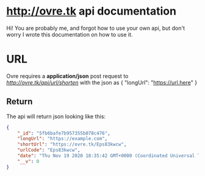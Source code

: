 # http://ovre.tk api documentation

Hi! You are probably me, and forgot how to use your own api, but don't worry I wrote this documentation on how to use it.


# URL

Ovre requires a **application/json** post request to _http://ovre.tk/api/url/shorten_ with the json as 
{ "longUrl": "https://url.here" }

## Return

The api will return json looking like this:
```json
{
    "_id": "5fb6bafe7b957355b078c476",
    "longUrl": "https://example.com",
    "shortUrl": "https://ovre.tk/Eps83kwcw",
    "urlCode": "Eps83kwcw",
    "date": "Thu Nov 19 2020 18:35:42 GMT+0000 (Coordinated Universal Time)",
    "__v": 0
}
```
